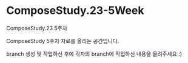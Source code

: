 # ComposeStudy.23-5Week
ComposeStudy.23 5주차 

ComposeStudy 5주차 자료를 올리는 공간입니다. 

branch 생성 및 작업하신 후에 각자의 branch에 작업하신 내용을 올려주세요 :) 
 
